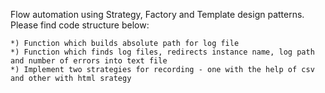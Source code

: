 Flow automation using Strategy, Factory and Template design patterns.
Please find code structure below:

    *) Function which builds absolute path for log file
    *) Function which finds log files, redirects instance name, log path and number of errors into text file
    *) Implement two strategies for recording - one with the help of csv and other with html srategy
